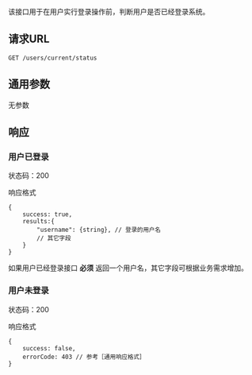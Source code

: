 该接口用于在用户实行登录操作前，判断用户是否已经登录系统。

## 请求URL

    GET /users/current/status

## 通用参数

无参数

## 响应

### 用户已登录

状态码：200

响应格式

    {
        success: true,
		results:{
			"username": {string}, // 登录的用户名
	        // 其它字段
		}
    }

如果用户已经登录接口 **必须** 返回一个用户名，其它字段可根据业务需求增加。

### 用户未登录

状态码：200

响应格式

    {
		success: false,
		errorCode: 403 // 参考［通用响应格式］
    }
